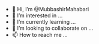 - 👋 Hi, I’m @MubbashirMahabari
- 👀 I’m interested in ...
- 🌱 I’m currently learning ...
- 💞️ I’m looking to collaborate on ...
- 📫 How to reach me ...

<!---
MubbashirMahabari/MubbashirMahabari is a ✨ special ✨ repository because its `README.md` (this file) appears on your GitHub profile.
You can click the Preview link to take a look at your changes.
--->

